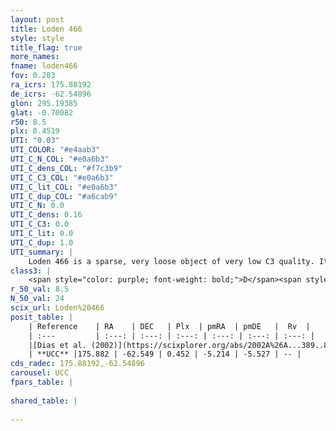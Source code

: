 ```yaml
---
layout: post
title: Loden 466
style: style
title_flag: true
more_names: 
fname: loden466
fov: 0.283
ra_icrs: 175.88192
de_icrs: -62.54896
glon: 295.19385
glat: -0.70082
r50: 8.5
plx: 0.4519
UTI: "0.03"
UTI_COLOR: "#e4aab3"
UTI_C_N_COL: "#e0a6b3"
UTI_C_dens_COL: "#f7c3b9"
UTI_C_C3_COL: "#e0a6b3"
UTI_C_lit_COL: "#e0a6b3"
UTI_C_dup_COL: "#a6cab9"
UTI_C_N: 0.0
UTI_C_dens: 0.16
UTI_C_C3: 0.0
UTI_C_lit: 0.0
UTI_C_dup: 1.0
UTI_summary: |
    Loden 466 is a sparse, very loose object of very low C3 quality. It is rarely studied in the literature, with no articles listed in the last 23 years.<br><br><span style="color: #99180f; font-weight: bold;">Warning: </span>contains less than 25 stars with <i>P>0.5</i> estimated.
class3: |
    <span style="color: purple; font-weight: bold;">D</span><span style="color: purple; font-weight: bold;">D</span>
r_50_val: 8.5
N_50_val: 24
scix_url: Loden%20466
posit_table: |
    | Reference    | RA    | DEC   | Plx  | pmRA  | pmDE   |  Rv  |
    | :---         | :---: | :---: | :---: | :---: | :---: | :---: |
    |[Dias et al. (2002)](https://scixplorer.org/abs/2002A%26A...389..871D) | 175.925 | -62.517 | -- | -5.42 | -6.02 | -12.91 |
    | **UCC** |175.882 | -62.549 | 0.452 | -5.214 | -5.527 | -- | 
cds_radec: 175.88192,-62.54896
carousel: UCC
fpars_table: |
    
shared_table: |
    
---
```

